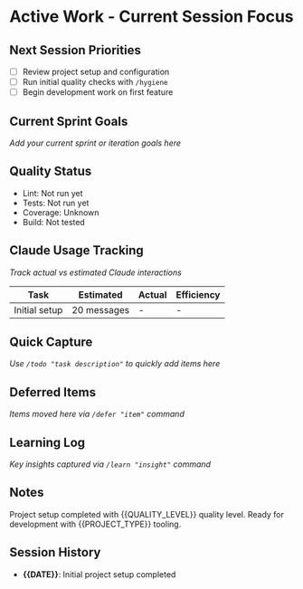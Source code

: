 # Active Work - Current Session Focus

## Next Session Priorities
- [ ] Review project setup and configuration
- [ ] Run initial quality checks with `/hygiene`
- [ ] Begin development work on first feature

## Current Sprint Goals
*Add your current sprint or iteration goals here*

## Quality Status
- Lint: Not run yet
- Tests: Not run yet  
- Coverage: Unknown
- Build: Not tested

## Claude Usage Tracking
*Track actual vs estimated Claude interactions*

| Task | Estimated | Actual | Efficiency |
|------|-----------|--------|------------|
| Initial setup | 20 messages | - | - |

## Quick Capture
*Use `/todo "task description"` to quickly add items here*

## Deferred Items
*Items moved here via `/defer "item"` command*

## Learning Log
*Key insights captured via `/learn "insight"` command*

## Notes
Project setup completed with {{QUALITY_LEVEL}} quality level.
Ready for development with {{PROJECT_TYPE}} tooling.

## Session History
- **{{DATE}}**: Initial project setup completed